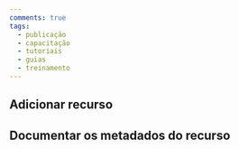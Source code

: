 ```yaml
---
comments: true
tags:
  - publicação
  - capacitação
  - tutoriais
  - guias
  - treinamento
---
```


## Adicionar recurso

## Documentar os metadados do recurso

